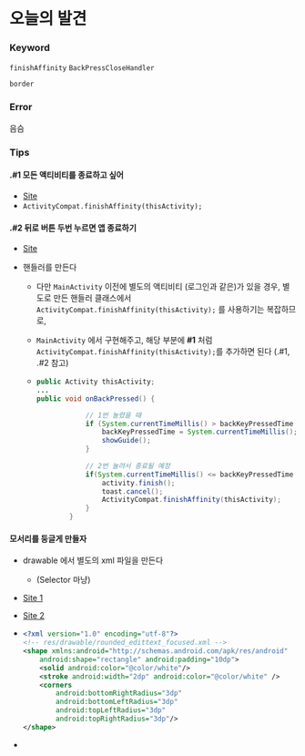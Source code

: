 # 오늘의 발견

### Keyword

`finishAffinity` `BackPressCloseHandler`

`border`



### Error

음슴



### Tips

#### .#1 모든 액티비티를 종료하고 싶어

* [Site](http://mparchive.tistory.com/81)
* `ActivityCompat.finishAffinity(thisActivity);`



#### .#2 뒤로 버튼 두번 누르면 앱 종료하기

* [Site](http://dsnight.tistory.com/14)

* 핸들러를 만든다

  * 다만 `MainActivity` 이전에 별도의 액티비티 (로그인과 같은)가 있을 경우, 별도로 만든 핸들러 클래스에서 `ActivityCompat.finishAffinity(thisActivity);` 를 사용하기는 복잡하므로,

  * `MainActivity` 에서 구현해주고, 해당 부분에 **#1** 처럼 `ActivityCompat.finishAffinity(thisActivity);`를 추가하면 된다 (.#1, .#2 참고)

  * ```java
    public Activity thisActivity;
    ...
    public void onBackPressed() {
    
                // 1번 눌렸을 때
                if (System.currentTimeMillis() > backKeyPressedTime + 2000) {
                    backKeyPressedTime = System.currentTimeMillis();
                    showGuide();
                }
                
        		// 2번 눌려서 종료될 예정
                if(System.currentTimeMillis() <= backKeyPressedTime + 2000) {
                    activity.finish();
                    toast.cancel();
                    ActivityCompat.finishAffinity(thisActivity); 
                }
            }
    ```



#### 모서리를 둥글게 만들자

* drawable 에서 별도의 xml 파일을 만든다
  * (Selector 마냥)

* [Site 1](https://hashcode.co.kr/questions/911/안드로이드-edittext의-모서리를-둥글게-할-수-없을까요)

* [Site 2](https://stackoverflow.com/questions/3646415/how-to-create-edittext-with-rounded-corners)

* ``` xml
  <?xml version="1.0" encoding="utf-8"?>
  <!-- res/drawable/rounded_edittext_focused.xml -->
  <shape xmlns:android="http://schemas.android.com/apk/res/android"
      android:shape="rectangle" android:padding="10dp">
      <solid android:color="@color/white"/>
      <stroke android:width="2dp" android:color="@color/white" />
      <corners
          android:bottomRightRadius="3dp"
          android:bottomLeftRadius="3dp"
          android:topLeftRadius="3dp"
          android:topRightRadius="3dp"/>
  </shape>
  ```



- 